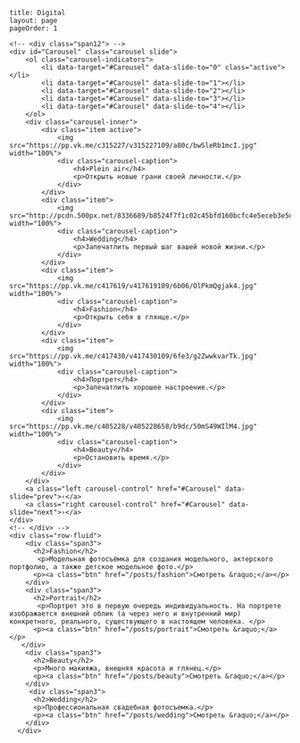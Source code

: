 ```
title: Digital
layout: page
pageOrder: 1

```


<!-- <div class="row-fluid"> -->
	<!-- <div class="span12"> -->
	<div id="Carousel" class="carousel slide">
		<ol class="carousel-indicators">
			<li data-target="#Carousel" data-slide-to="0" class="active"></li>
			<li data-target="#Carousel" data-slide-to="1"></li>
			<li data-target="#Carousel" data-slide-to="2"></li>
			<li data-target="#Carousel" data-slide-to="3"></li>
			<li data-target="#Carousel" data-slide-to="4"></li>
		</ol>
		<div class="carousel-inner">
			<div class="item active">
				<img src="https://pp.vk.me/c315227/v315227109/a80c/bwSleRb1mcI.jpg" width="100%">
				<div class="carousel-caption">
					<h4>Plein air</h4>
					<p>Открыть новые грани своей личности.</p>
				</div>
			</div>
			<div class="item">
				<img src="http://pcdn.500px.net/8336689/b8524f7f1c02c45bfd160bcfc4e5eceb3e5dc078/5.jpg" width="100%">
				<div class="carousel-caption">
					<h4>Wedding</h4>
					<p>Запечатлить первый шаг вашей новой жизни.</p>
				</div>
			</div>
			<div class="item">
				<img src="https://pp.vk.me/c417619/v417619109/6b06/OlPkmQgjak4.jpg" width="100%">
				<div class="carousel-caption">
					<h4>Fashion</h4>
					<p>Открыть себя в глянце.</p>
				</div>
			</div>
			<div class="item">
				<img src="https://pp.vk.me/c417430/v417430109/6fe3/g2ZwwkvarTk.jpg" width="100%">
				<div class="carousel-caption">
					<h4>Портрет</h4>
					<p>Запечатлить хорошее настроение.</p>
				</div>
			</div>
			<div class="item">
				<img src="https://pp.vk.me/c405228/v405228658/b9dc/50mS49WIlM4.jpg" width="100%">
				<div class="carousel-caption">
					<h4>Beauty</h4>
					<p>Остановить время.</p>
				</div>
			</div>
		</div>
		<a class="left carousel-control" href="#Carousel" data-slide="prev">‹</a>
		<a class="right carousel-control" href="#Carousel" data-slide="next">›</a>
	</div>
	<!-- </div> -->
	<div class="row-fluid">
        <div class="span3">
          <h2>Fashion</h2>
           <p>Модельная фотосъёмка для создания модельного, актерского портфолио, а также детское модельное фото.</p>
          <p><a class="btn" href="/posts/fashion">Смотреть &raquo;</a></p>
        </div>
        <div class="span3">
          <h2>Portrait</h2>
           <p>Портрет это в первую очередь индивидуальность. На портрете изображается внешний облик (а через него и внутренний мир) конкретного, реального, существующего в настоящем человека. </p>
          <p><a class="btn" href="/posts/portrait">Смотреть &raquo;</a></p>
       </div>
        <div class="span3">
          <h2>Beauty</h2>
          <p>Много макияжа, внешняя красота и глянец.</p>
          <p><a class="btn" href="/posts/beauty">Смотреть &raquo;</a></p>
        </div>
         <div class="span3">
          <h2>Wedding</h2>
          <p>Профессиональная свадебная фотосъемка.</p>
          <p><a class="btn" href="/posts/wedding">Смотреть &raquo;</a></p>
        </div>
      </div>
  	
<!--/div-->
<!--%- @getBlock("scripts").add(["/vendor/twitter-bootstrap/js/bootstrap-carousel.js"]).toHTML() %-->

<!--nav class="linklist">
	<% for document in @getCollection('posts').toJSON(): %>
		<li> 
		<a href="<%= document.url %>"><%= document.title %></a></li>
	<% end %>
</nav-->
